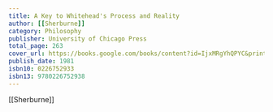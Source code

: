 ```yaml
---
title: A Key to Whitehead's Process and Reality
author: [[Sherburne]]
category: Philosophy
publisher: University of Chicago Press
total_page: 263
cover_url: https://books.google.com/books/content?id=IjxMRgYhQPYC&printsec=frontcover&img=1&zoom=1&edge=curl&source=gbs_api
publish_date: 1981
isbn10: 0226752933
isbn13: 9780226752938
---
```


[[Sherburne]]